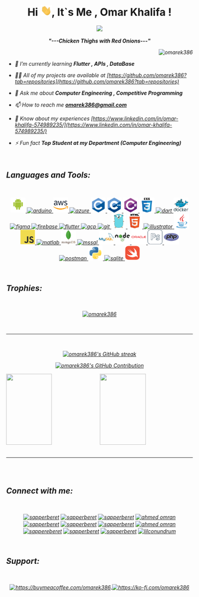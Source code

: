 <h1 align="center">Hi <img src="https://raw.githubusercontent.com/ABSphreak/ABSphreak/master/gifs/Hi.gif" width="30px">, It`s Me , Omar Khalifa !</h1>

<p align="center">
  <a href="https://github.com/Ratheshan03/readme-typing-svg"><img src="https://readme-typing-svg.herokuapp.com?lines=Computer+Engineer;Software+Developer;I+Use+Arch+BTW!!;Mobile+Applications+Developer&center=true&width=500&height=50"></a>
</p>
<p align="center"> <em> <b><i>"---Chicken Thighs with Red Onions---"</i></b> </p>
<p align="right"> <img src="https://komarev.com/ghpvc/?username=omarek386&label=Profile%20views&color=0e75b6&style=flat" alt="omarek386" /> </p>



- 🌱 I’m currently learning **Flutter , APIs , DataBase**

- 👨‍💻 All of my projects are available at [https://github.com/omarek386?tab=repositories](https://github.com/omarek386?tab=repositories)

- 💬 Ask me about **Computer Engineering , Competitive Programming**

- 📫 How to reach me **omarek386@gmail.com**

- 📄 Know about my experiences [https://www.linkedin.com/in/omar-khalifa-574989235/](https://www.linkedin.com/in/omar-khalifa-574989235/)

- ⚡ Fun fact **Top Student at my Department (Computer Engineering)**

<br>

<h2 align="left">Languages and Tools:</h2>
<br>
<p align="center"> <a href="https://developer.android.com" target="_blank" rel="noreferrer"> <img src="https://raw.githubusercontent.com/devicons/devicon/master/icons/android/android-original-wordmark.svg" alt="android" width="40" height="40"/> </a>  <a href="https://www.arduino.cc/" target="_blank" rel="noreferrer"> <img src="https://cdn.worldvectorlogo.com/logos/arduino-1.svg" alt="arduino" width="40" height="40"/> </a> <a href="https://aws.amazon.com" target="_blank" rel="noreferrer"> <img src="https://raw.githubusercontent.com/devicons/devicon/master/icons/amazonwebservices/amazonwebservices-original-wordmark.svg" alt="aws" width="40" height="40"/> </a> <a href="https://azure.microsoft.com/en-in/" target="_blank" rel="noreferrer"> <img src="https://www.vectorlogo.zone/logos/microsoft_azure/microsoft_azure-icon.svg" alt="azure" width="40" height="40"/> </a> <a href="https://www.cprogramming.com/" target="_blank" rel="noreferrer"> <img src="https://raw.githubusercontent.com/devicons/devicon/master/icons/c/c-original.svg" alt="c" width="40" height="40"/> </a> <a href="https://www.w3schools.com/cpp/" target="_blank" rel="noreferrer"> <img src="https://raw.githubusercontent.com/devicons/devicon/master/icons/cplusplus/cplusplus-original.svg" alt="cplusplus" width="40" height="40"/> </a> <a href="https://www.w3schools.com/cs/" target="_blank" rel="noreferrer"> <img src="https://raw.githubusercontent.com/devicons/devicon/master/icons/csharp/csharp-original.svg" alt="csharp" width="40" height="40"/> </a> <a href="https://www.w3schools.com/css/" target="_blank" rel="noreferrer"> <img src="https://raw.githubusercontent.com/devicons/devicon/master/icons/css3/css3-original-wordmark.svg" alt="css3" width="40" height="40"/> </a> <a href="https://dart.dev" target="_blank" rel="noreferrer"> <img src="https://www.vectorlogo.zone/logos/dartlang/dartlang-icon.svg" alt="dart" width="40" height="40"/> </a> <a href="https://www.docker.com/" target="_blank" rel="noreferrer"> <img src="https://raw.githubusercontent.com/devicons/devicon/master/icons/docker/docker-original-wordmark.svg" alt="docker" width="40" height="40"/> </a> <a href="https://www.figma.com/" target="_blank" rel="noreferrer"> <img src="https://www.vectorlogo.zone/logos/figma/figma-icon.svg" alt="figma" width="40" height="40"/> </a> <a href="https://firebase.google.com/" target="_blank" rel="noreferrer"> <img src="https://www.vectorlogo.zone/logos/firebase/firebase-icon.svg" alt="firebase" width="40" height="40"/> </a> <a href="https://flutter.dev" target="_blank" rel="noreferrer"> <img src="https://www.vectorlogo.zone/logos/flutterio/flutterio-icon.svg" alt="flutter" width="40" height="40"/> </a> <a href="https://cloud.google.com" target="_blank" rel="noreferrer"> <img src="https://www.vectorlogo.zone/logos/google_cloud/google_cloud-icon.svg" alt="gcp" width="40" height="40"/> </a> <a href="https://git-scm.com/" target="_blank" rel="noreferrer"> <img src="https://www.vectorlogo.zone/logos/git-scm/git-scm-icon.svg" alt="git" width="40" height="40"/> </a> <a href="https://golang.org" target="_blank" rel="noreferrer"> <img src="https://raw.githubusercontent.com/devicons/devicon/master/icons/go/go-original.svg" alt="go" width="40" height="40"/> </a> <a href="https://www.w3.org/html/" target="_blank" rel="noreferrer"> <img src="https://raw.githubusercontent.com/devicons/devicon/master/icons/html5/html5-original-wordmark.svg" alt="html5" width="40" height="40"/> </a> <a href="https://www.adobe.com/in/products/illustrator.html" target="_blank" rel="noreferrer"> <img src="https://www.vectorlogo.zone/logos/adobe_illustrator/adobe_illustrator-icon.svg" alt="illustrator" width="40" height="40"/> </a> <a href="https://www.java.com" target="_blank" rel="noreferrer"> <img src="https://raw.githubusercontent.com/devicons/devicon/master/icons/java/java-original.svg" alt="java" width="40" height="40"/> </a> <a href="https://developer.mozilla.org/en-US/docs/Web/JavaScript" target="_blank" rel="noreferrer"> <img src="https://raw.githubusercontent.com/devicons/devicon/master/icons/javascript/javascript-original.svg" alt="javascript" width="40" height="40"/> </a>  <a href="https://www.mathworks.com/" target="_blank" rel="noreferrer"> <img src="https://upload.wikimedia.org/wikipedia/commons/2/21/Matlab_Logo.png" alt="matlab" width="40" height="40"/> </a> <a href="https://www.mongodb.com/" target="_blank" rel="noreferrer"> <img src="https://raw.githubusercontent.com/devicons/devicon/master/icons/mongodb/mongodb-original-wordmark.svg" alt="mongodb" width="40" height="40"/> </a> <a href="https://www.microsoft.com/en-us/sql-server" target="_blank" rel="noreferrer"> <img src="https://www.svgrepo.com/show/303229/microsoft-sql-server-logo.svg" alt="mssql" width="40" height="40"/> </a> <a href="https://www.mysql.com/" target="_blank" rel="noreferrer"> <img src="https://raw.githubusercontent.com/devicons/devicon/master/icons/mysql/mysql-original-wordmark.svg" alt="mysql" width="40" height="40"/> </a> <a href="https://nodejs.org" target="_blank" rel="noreferrer"> <img src="https://raw.githubusercontent.com/devicons/devicon/master/icons/nodejs/nodejs-original-wordmark.svg" alt="nodejs" width="40" height="40"/> </a> <a href="https://www.oracle.com/" target="_blank" rel="noreferrer"> <img src="https://raw.githubusercontent.com/devicons/devicon/master/icons/oracle/oracle-original.svg" alt="oracle" width="40" height="40"/> </a><a href="https://www.photoshop.com/en" target="_blank" rel="noreferrer"> <img src="https://raw.githubusercontent.com/devicons/devicon/master/icons/photoshop/photoshop-line.svg" alt="photoshop" width="40" height="40"/> </a> <a href="https://www.php.net" target="_blank" rel="noreferrer"> <img src="https://raw.githubusercontent.com/devicons/devicon/master/icons/php/php-original.svg" alt="php" width="40" height="40"/> </a>  <a href="https://postman.com" target="_blank" rel="noreferrer"> <img src="https://www.vectorlogo.zone/logos/getpostman/getpostman-icon.svg" alt="postman" width="40" height="40"/> </a> <a href="https://www.python.org" target="_blank" rel="noreferrer"> <img src="https://raw.githubusercontent.com/devicons/devicon/master/icons/python/python-original.svg" alt="python" width="40" height="40"/> </a> <a href="https://www.sqlite.org/" target="_blank" rel="noreferrer"> <img src="https://www.vectorlogo.zone/logos/sqlite/sqlite-icon.svg" alt="sqlite" width="40" height="40"/> </a> <a href="https://developer.apple.com/swift/" target="_blank" rel="noreferrer"> <img src="https://raw.githubusercontent.com/devicons/devicon/master/icons/swift/swift-original.svg" alt="swift" width="40" height="40"/> </a> 
   
  </p>
<br>
<h2 align="left">Trophies:</h2>
<br>
<p align="center"> <a href="https://github.com/ryo-ma/github-profile-trophy"><img src="https://github-profile-trophy.vercel.app/?username=omarek386" alt="omarek386" /></a> </p>

<br/>
<hr/>
<br/>

<p align="center">
  <a href="https://github.com/omarek386">
    <img src="https://github-readme-streak-stats.herokuapp.com/?user=omarek386&theme=radical&border=7F3FBF&background=0D1117" alt="omarek386's GitHub streak"/>
  </a>
</p>

<p align="center">
  <a href="https://github.com/omarek386">
    <img src="https://github-profile-summary-cards.vercel.app/api/cards/profile-details?username=omarek386&theme=radical" alt="omarek386's GitHub Contribution"/>
  </a>
</p>

<a> 
    <a href="https://github.com/omarek386"><img alt="" src="https://denvercoder1-github-readme-stats.vercel.app/api?username=omarek386&show_icons=true&count_private=true&theme=react&border_color=7F3FBF&bg_color=0D1117&title_color=F85D7F&icon_color=F8D866" height="192px" width="49.5%"/></a>
  <a href="https://github.com/omarek386"><img alt="" src="https://denvercoder1-github-readme-stats.vercel.app/api/top-langs/?username=omarek386&langs_count=8&layout=compact&theme=react&border_color=7F3FBF&bg_color=0D1117&title_color=F85D7F&icon_color=F8D866" height="192px" width="49.5%"/></a>
  <br/>
</a>
<br/>
<hr/>
<br/>
<br><h2 ign="left">Connect with me:</h2>
<br>
<p align="center">
<a href="https://codepen.io/omarek386" target="blank"><img align="center" src="https://raw.githubusercontent.com/rahuldkjain/github-profile-readme-generator/master/src/images/icons/Social/codepen.svg" alt="sapperberet" height="30" width="40" /></a>
<a href="https://www.linkedin.com/in/omar-khalifa-574989235/" target="blank"><img align="center" src="https://raw.githubusercontent.com/rahuldkjain/github-profile-readme-generator/master/src/images/icons/Social/linked-in-alt.svg" alt="sapperberet" height="30" width="40" /></a>
<a href="https://kaggle.com/omarek386" target="blank"><img align="center" src="https://raw.githubusercontent.com/rahuldkjain/github-profile-readme-generator/master/src/images/icons/Social/kaggle.svg" alt="sapperberet" height="30" width="40" /></a>
<a href="https://fb.com/omarek386" target="blank"><img align="center" src="https://raw.githubusercontent.com/rahuldkjain/github-profile-readme-generator/master/src/images/icons/Social/facebook.svg" alt="ahmed omran" height="30" width="40" /></a>
<a href="https://www.instagram.com/omarek386/" target="blank"><img align="center" src="https://raw.githubusercontent.com/rahuldkjain/github-profile-readme-generator/master/src/images/icons/Social/instagram.svg" alt="sapperberet" height="30" width="40" /></a>
<a href="https://www.youtube.com/@omarkhalifa4373" target="blank"><img align="center" src="https://raw.githubusercontent.com/rahuldkjain/github-profile-readme-generator/master/src/images/icons/Social/youtube.svg" alt="sapperberet" height="30" width="40" /></a>
<a href="https://www.codechef.com/users/omarek386" target="blank"><img align="center" src="https://cdn.jsdelivr.net/npm/simple-icons@3.1.0/icons/codechef.svg" alt="sapperberet" height="30" width="40" /></a>
<a href="https://www.hackerrank.com/omarek386" target="blank"><img align="center" src="https://raw.githubusercontent.com/rahuldkjain/github-profile-readme-generator/master/src/images/icons/Social/hackerrank.svg" alt="ahmed omran" height="30" width="40" /></a>
<a href="https://codeforces.com/profile/Omar_Khalifa" target="blank"><img align="center" src="https://raw.githubusercontent.com/rahuldkjain/github-profile-readme-generator/master/src/images/icons/Social/codeforces.svg" alt="sappereberet" height="30" width="40" /></a>
<a href="https://www.leetcode.com/omarek386" target="blank"><img align="center" src="https://raw.githubusercontent.com/rahuldkjain/github-profile-readme-generator/master/src/images/icons/Social/leet-code.svg" alt="sapperberet" height="30" width="40" /></a>
<a href="https://auth.geeksforgeeks.org/user/omarek386" target="blank"><img align="center" src="https://raw.githubusercontent.com/rahuldkjain/github-profile-readme-generator/master/src/images/icons/Social/geeks-for-geeks.svg" alt="sapperberet" height="30" width="40" /></a>
<a href="https://discord.gg/lilconundrum" target="blank"><img align="center" src="https://raw.githubusercontent.com/rahuldkjain/github-profile-readme-generator/master/src/images/icons/Social/discord.svg" alt="lilconundrum" height="30" width="40" /></a>
</p>
<br>
<h2 align="left">Support:</h2>
<br>
<p align="center"> <a href="https://buymeacoffee.com/omarek386"> <img align="center" src="https://cdn.buymeacoffee.com/buttons/v2/default-yellow.png" height="50" width="210" alt="https://buymeacoffee.com/omarek386" /></a><a href="https://ko-fi.com/omarek386"> <img align="center" src="https://cdn.ko-fi.com/cdn/kofi3.png?v=3" height="50" width="210" alt="https://ko-fi.com/omarek386" /></a></p>





<a name="readme-top"></a>
